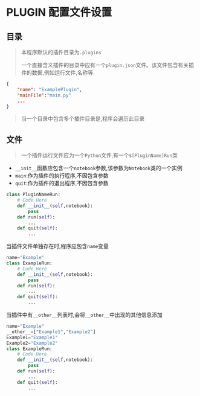 # PLUGIN 配置文件设置

## 目录
>
> 本程序默认的插件目录为`.plugins`
>
>一个直接含义插件的目录中应有一个`plugin.json`文件。该文件包含有关插件的数据,例如运行文件,名称等.
>
```JSON
{
    "name": "ExamplePlugin",
    "mainFile":"main.py"
    ...
}
```
>
>当一个目录中包含多个插件目录是,程序会遍历此目录
>
## 文件
>
>一个插件运行文件应为一个`Python`文件,有一个`$[PluginName]Run`类

- `__init__`函数应包含一个`notebook`参数,该参数为`Notebook`类的一个实例
- `main`:作为插件的执行程序,不因包含参数
- `quit`:作为插件的退出程序,不因包含参数

``` Python
class PluginNameRun:
    # Code Here
    def __init__(self,notebook):
        pass
    def run(self):
        ...
    def quit(self):
        ...
```

当插件文件单独存在时,程序应包含`name`变量

``` Python
name="Example"
class ExampleRun:
    # Code Here
    def __init__(self,notebook):
        pass
    def run(self):
        ...
    def quit(self):
        ...
```

当插件中有`__other__`列表时,会将`__other__`中出现的其他信息添加

``` Python
name="Example"
__other__=["Example1","Example2"]
Example1="Example1"
Example2="Example2"
class ExampleRun:
    # Code Here
    def __init__(self,notebook):
        pass
    def run(self):
        ...
    def quit(self):
        ...
```
